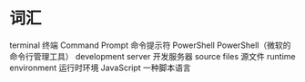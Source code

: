 # 词汇
terminal	终端
Command Prompt	命令提示符
PowerShell	PowerShell（微软的命令行管理工具）
development server	开发服务器
source files	源文件
runtime environment	运行时环境
JavaScript	一种脚本语言